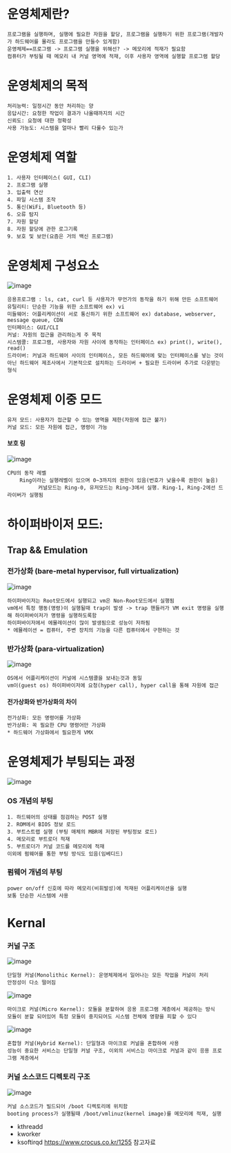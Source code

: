 # 운영체제란?

    프로그램을 실행하며, 실행에 필요한 자원을 할당, 프로그램을 실행하기 위한 프로그램(개발자가 하드웨어를 몰라도 프로그램을 만들수 있게함)   
    운영체제==프로그램 -> 프로그램 실행을 위해선? -> 메모리에 적재가 필요함   
    컴퓨터가 부팅될 때 메모리 내 커널 영역에 적재, 이후 사용자 영역에 실행할 프로그램 할당
# 운영체제의 목적
    처리능력: 일정시간 동안 처리하는 양
    응답시간: 요청한 작업이 결과가 나올때까지의 시간
    신뢰도: 요청에 대한 정확성
    사용 가능도: 시스템을 얼마나 빨리 다룰수 있는가
# 운영체제 역할
    1. 사용자 인터페이스( GUI, CLI)
    2. 프로그램 실행
    3. 입출력 연산
    4. 파일 시스템 조작
    5. 통신(WiFi, Bluetooth 등)
    6. 오류 탐지
    7. 자원 할당
    8. 자원 할당에 관한 로그기록
    9. 보호 및 보안(요즘은 거의 백신 프로그램)
# 운영체제 구성요소
![image](https://github.com/CW129/CS_OS_study/assets/104714337/8b86f7df-3a26-42b8-85fe-18bee4cf68ec)    

    응용프로그램 : ls, cat, curl 등 사용자가 무언가의 동작을 하기 위해 만든 소프트웨어
    유틸리티: 단순한 기능을 위한 소프트웨어 ex) vi
    미들웨어: 어플리케이션이 서로 통신하기 위한 소프트웨어 ex) database, webserver, message queue, CDN
    인터페이스: GUI/CLI
    커널: 자원의 접근을 관리하는게 주 목적 
    시스템콜: 프로그램, 사용자와 자원 사이에 동작하는 인터페이스 ex) print(), write(), read()
    드라이버: 커널과 하드웨어 사이의 인터페이스, 모든 하드웨어에 맞는 인터페이스를 넣는 것이 아닌 하드웨어 제조사에서 기본적으로 설치하는 드라이버 + 필요한 드라이버 추가로 다운받는 형식
    
# 운영체제 이중 모드
    유저 모드: 사용자가 접근할 수 있는 영역을 제한(자원에 접근 불가)
    커널 모드: 모든 자원에 접근, 명령이 가능
 
 #### 보호 링    
![image](https://github.com/CW129/CS_OS_study/assets/104714337/dbf25c85-d353-4ca7-bf45-360ae7cbe226)    

    CPU의 동작 레벨 
        Ring이라는 실행레벨이 있으며 0~3까지의 권한이 있음(번호가 낮을수록 권한이 높음)
              커널모드는 Ring-0, 유저모드는 Ring-3에서 실행. Ring-1, Ring-2에선 드라이버가 실행됨
# 하이퍼바이저 모드:

## Trap && Emulation
### 전가상화 (bare-metal hypervisor, full virtualization)
![image](https://github.com/CW129/CS_OS_study/assets/104714337/398d32dd-fbbb-45c8-9f54-28439536a2af)

    하이퍼바이저는 Root모드에서 실행되고 vm은 Non-Root모드에서 실행됨
    vm에서 특정 행동(명령)이 실행될때 trap이 발생 -> trap 핸들러가 VM exit 명령을 실행해 하이퍼바이저가 명령을 실행하도록함
    하이퍼바이저에서 에뮬레이션이 많이 발생됨으로 성능이 저하됨   
    * 에뮬레이션 = 컴퓨터, 주변 장치의 기능을 다른 컴퓨터에서 구현하는 것
### 반가상화 (para-virtualization)
![image](https://github.com/CW129/CS_OS_study/assets/104714337/c47ed993-ab6c-400c-a461-0476573d6b4d)

    OS에서 어플리케이션이 커널에 시스템콜을 보내는것과 동일
    vm이(guest os) 하이퍼바이저에 요청(hyper call), hyper call을 통해 자원에 접근
    
 #### 전가상화와 반가상화의 차이
    전가상화: 모든 명령어를 가상화
    반가상화: 꼭 필요한 CPU 명령어만 가상화
    * 하드웨어 가상화에서 필요한게 VMX
# 운영체제가 부팅되는 과정
![image](https://github.com/CW129/CS_OS_study/assets/104714337/a9025782-9005-4e89-a654-7729254c0885)
### OS 개념의 부팅
    1. 하드웨어의 상태를 점검하는 POST 실행
    2. ROM에서 BIOS 정보 로드
    3. 부트스트랩 실행 (부팅 매체의 MBR에 저장된 부팅정보 로드)
    4. 메모리로 부트로더 적재
    5. 부트로더가 커널 코드를 메모리에 적재
    이외에 펌웨어를 통한 부팅 방식도 있음(임베디드)
### 펌웨어 개념의 부팅
    power on/off 신호에 따라 메모리(비휘발성)에 적재된 어플리케이션을 실행   
    보통 단순한 시스템에 사용
    
# Kernal
    
### 커널 구조
![image](https://github.com/CW129/CS_OS_study/assets/104714337/03c1e517-1e1c-4130-9dc5-ddbe00440346)

    단일형 커널(Monolithic Kernel): 운영체제에서 일어나는 모든 작업을 커널이 처리
    안정성이 다소 떨어짐

![image](https://github.com/CW129/CS_OS_study/assets/104714337/0e4d58a5-72e9-4ba3-8a88-2d5a4dbbd097)

    마이크로 커널(Micro Kernel): 모듈을 분할하여 응용 프로그램 계층에서 제공하는 방식
    모듈이 분할 되어있어 특정 모듈이 중지되어도 시스템 전체에 영향을 피할 수 있다
    
![image](https://github.com/CW129/CS_OS_study/assets/104714337/3619f2c1-7b89-4bb9-8a4e-adea86d34b26)

    혼합형 커널(Hybrid Kernel): 단일형과 마이크로 커널을 혼합하여 사용
    성능이 중요한 서비스는 단일형 커널 구조, 이외의 서비스는 마이크로 커널과 같이 응용 프로그램 계층에서 

### 커널 소스코드 디렉토리 구조
![image](https://github.com/CW129/CS_OS_study/assets/104714337/3ae2067c-9e27-4f85-ad62-5831e940c10b)

    커널 소스코드가 빌드되어 /boot 디렉토리에 위치함
    booting process가 실행될때 /boot/vmlinuz(kernel image)를 메모리에 적재, 실행


* kthreadd
* kworker
* ksoftirqd
https://www.crocus.co.kr/1255 참고자료
